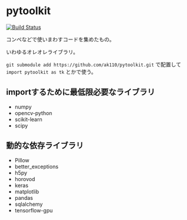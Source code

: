 # pytoolkit

[![Build Status](https://travis-ci.org/ak110/pytoolkit.svg?branch=master)](https://travis-ci.org/ak110/pytoolkit)

コンペなどで使いまわすコードを集めたもの。

いわゆるオレオレライブラリ。

`git submodule add https://github.com/ak110/pytoolkit.git` で配置して `import pytoolkit as tk` とかで使う。

## importするために最低限必要なライブラリ

- numpy
- opencv-python
- scikit-learn
- scipy

## 動的な依存ライブラリ

- Pillow
- better_exceptions
- h5py
- horovod
- keras
- matplotlib
- pandas
- sqlalchemy
- tensorflow-gpu
